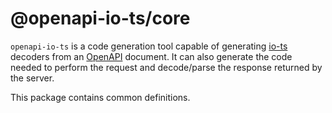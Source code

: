 # @openapi-io-ts/core

`openapi-io-ts` is a code generation tool capable of generating [io-ts](https://github.com/gcanti/io-ts) decoders from an [OpenAPI](https://www.openapis.org/) document. It can also generate the code needed to perform the request and decode/parse the response returned by the server.

This package contains common definitions.
